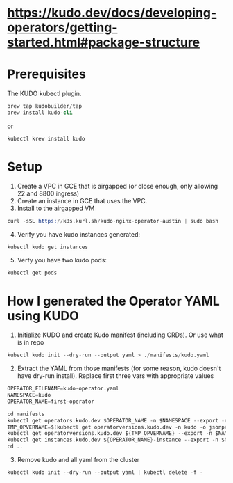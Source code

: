 # https://kudo.dev/docs/developing-operators/getting-started.html#package-structure

# Prerequisites

The KUDO kubectl plugin. 
```s
brew tap kudobuilder/tap
brew install kudo-cli
```
or 
```s
kubectl krew install kudo
```


# Setup
1. Create a VPC in GCE that is airgapped (or close enough, only allowing 22 and 8800 ingress)
2. Create an instance in GCE that uses the VPC. 
3. Install to the airgapped VM
```s
curl -sSL https://k8s.kurl.sh/kudo-nginx-operator-austin | sudo bash
```
4. Verify you have kudo instances generated: 
```s
kubectl kudo get instances 
```
5. Verfy you have two kudo pods: 
```s
kubectl get pods 
```


# How I generated the Operator YAML using KUDO
1. Initialize KUDO and create Kudo manifest (including CRDs). Or use what is in repo 
```s
kubectl kudo init --dry-run --output yaml > ./manifests/kudo.yaml
```
2. Extract the YAML from those manifests (for some reason, kudo doesn't have dry-run install). Replace first three vars with appropriate values
```s
OPERATOR_FILENAME=kudo-operator.yaml
NAMESPACE=kudo
OPERATOR_NAME=first-operator

cd manifests
kubectl get operators.kudo.dev $OPERATOR_NAME -n $NAMESPACE --export -n $NAMESPACE -o yaml > $OPERATOR_FILENAME && echo --- >> $OPERATOR_FILENAME
TMP_OPVERNAME=$(kubectl get operatorversions.kudo.dev -n kudo -o jsonpath="{.items[?(@.spec.operator.name==\"${OPERATOR_NAME}\")].metadata.name}")
kubectl get operatorversions.kudo.dev ${TMP_OPVERNAME} --export -n $NAMESPACE -o yaml >> $OPERATOR_FILENAME && echo --- >> $OPERATOR_FILENAME
kubectl get instances.kudo.dev ${OPERATOR_NAME}-instance --export -n $NAMESPACE -o yaml >> $OPERATOR_FILENAME && echo --- >> $OPERATOR_FILENAME
cd ..
```
3. Remove kudo and all yaml from the cluster
```s
kubectl kudo init --dry-run --output yaml | kubectl delete -f -
```
